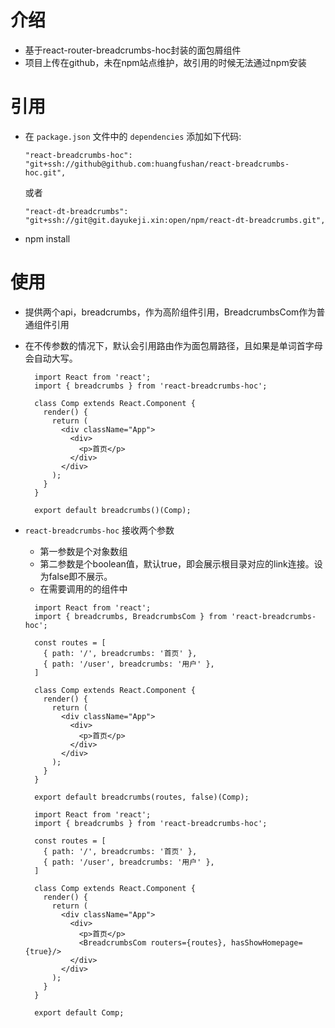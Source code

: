 # 介绍
* 基于react-router-breadcrumbs-hoc封装的面包屑组件
* 项目上传在github，未在npm站点维护，故引用的时候无法通过npm安装

# 引用
* 在 `package.json` 文件中的 `dependencies` 添加如下代码:
  ```
  "react-breadcrumbs-hoc": "git+ssh://github@github.com:huangfushan/react-breadcrumbs-hoc.git",
  ```
  或者
  ```
  "react-dt-breadcrumbs": "git+ssh://git@git.dayukeji.xin:open/npm/react-dt-breadcrumbs.git",
  ```
* npm install

# 使用
* 提供两个api，breadcrumbs，作为高阶组件引用，BreadcrumbsCom作为普通组件引用
* 在不传参数的情况下，默认会引用路由作为面包屑路径，且如果是单词首字母会自动大写。
  ```
    import React from 'react';
    import { breadcrumbs } from 'react-breadcrumbs-hoc';
    
    class Comp extends React.Component {
      render() {
        return (
          <div className="App">
            <div>
              <p>首页</p>
            </div>
          </div>
        );
      }
    }
  
    export default breadcrumbs()(Comp);
  ```
* `react-breadcrumbs-hoc` 接收两个参数
    * 第一参数是个对象数组
    * 第二参数是个boolean值，默认true，即会展示根目录对应的link连接。设为false即不展示。
    * 在需要调用的的组件中
    ```
      import React from 'react';
      import { breadcrumbs, BreadcrumbsCom } from 'react-breadcrumbs-hoc';
    
      const routes = [
        { path: '/', breadcrumbs: '首页' },
        { path: '/user', breadcrumbs: '用户' },
      ]
  
      class Comp extends React.Component {
        render() {
          return (
            <div className="App">
              <div>
                <p>首页</p>
              </div>
            </div>
          );
        }
      }
  
      export default breadcrumbs(routes, false)(Comp);
    ```
    
    ```
      import React from 'react';
      import { breadcrumbs } from 'react-breadcrumbs-hoc';
    
      const routes = [
        { path: '/', breadcrumbs: '首页' },
        { path: '/user', breadcrumbs: '用户' },
      ]
  
      class Comp extends React.Component {
        render() {
          return (
            <div className="App">
              <div>
                <p>首页</p>
                <BreadcrumbsCom routers={routes}, hasShowHomepage={true}/>
              </div>
            </div>
          );
        }
      }
  
      export default Comp;
    ```
